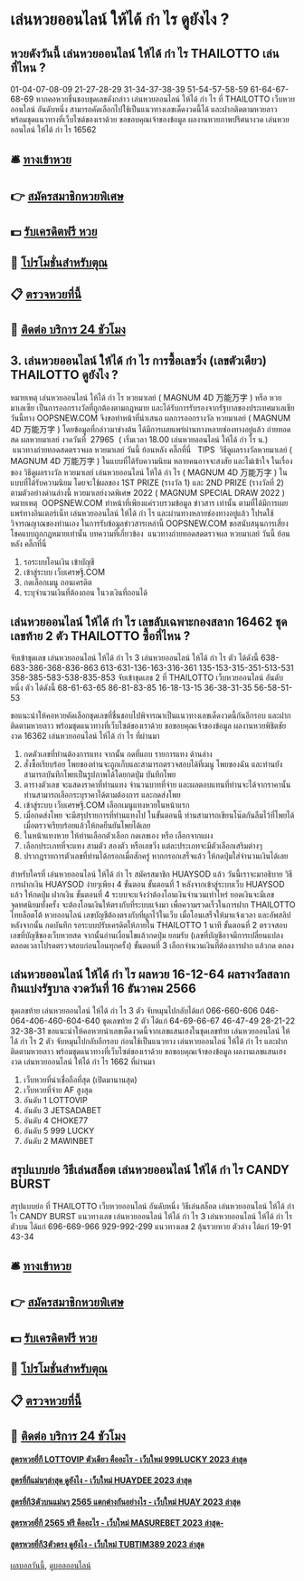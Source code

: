 # เล่นหวยออนไลน์ ให้ได้ กํา ไร ดูยังไง ?
## หวยดังวันนี้ เล่นหวยออนไลน์ ให้ได้ กํา ไร THAILOTTO เล่นที่ไหน ?
01-04-07-08-09
21-27-28-29
31-34-37-38-39
51-54-57-58-59
61-64-67-68-69
หากคอหวยชื่นชอบชุดเลขดังกล่าว เล่นหวยออนไลน์ ให้ได้ กํา ไร ที่ THAILOTTO เว็บหวยออนไลน์ อันดับหนึ่ง สามารถคัดเลือกไปใช้เป็นแนวทางเลขเด็ดงวดนี้ได้ และฝากติดตามหวยลาว พร้อมชุดแนวทางที่เว็บไซต์ของเราด้วย
ขอขอบคุณเจ้าของข้อมูล
ผลงานหวยภาพปริศนางวด เล่นหวยออนไลน์ ให้ได้ กํา ไร 16562


## 🛎 [ทางเข้าหวย](https://bit.ly/3BG5bNw)
## 👉 [สมัครสมาชิกหวยพิเศษ](https://bit.ly/3BG5bNw)
## 💵 [รับเครดิตฟรี หวย](https://bit.ly/3C3mvgS)
## 👑 [โปรโมชั่นสำหรับตุณ](https://bit.ly/3C3mvgS)
## 📋 [ตรวจหวยที่นี้](https://bit.ly/3C3mvgS)
## 📱 [ติดต่อ บริการ 24 ชัวโมง](https://bit.ly/3C3mvgS)

## 3. เล่นหวยออนไลน์ ให้ได้ กํา ไร การซื้อเลขวิ่ง (เลขตัวเดียว) THAILOTTO ดูยังไง ?
หมายเหตุ เล่นหวยออนไลน์ ให้ได้ กํา ไร หวยมาเลย์ ( MAGNUM 4D 万能万字 ) หรือ หวยมาเลเซีย เป็นการออกรางวัลที่ถูกต้องตามกฎหมาย และได้รับการรับรองจากรัฐบาลของประเทศมาเลเชีย
วันนี้ทาง OOPSNEW.COM จึงขอทำหน้าที่นำเสนอ ผลการออกรางวัล หวยมาเลย์ ( MAGNUM 4D 万能万字 ) โดยข้อมูลที่กล่าวมาข่างต้น ได้มีการเผยแพร่ผ่านทางหลายช่องทางอยู่แล้ว
ถ่ายทอดสด ผลหวยมาเลย์ งวดวันที่  27965  ( เริ่มเวลา 18.00 เล่นหวยออนไลน์ ให้ได้ กํา ไร น.)
 แนวทางถ่ายทอดสดตรวจผล หวยมาเลย์ วันนี้ ย้อนหลัง คลิ๊กที่นี่  
TIPS  วิธีดูผลรางวัลหวยมาเลย์ ( MAGNUM 4D 万能万字 ) ในแบบที่ได้รับความนิยม
หลายคนอาจจะสงสัย และไม่เข้าใจ ในเรื่องของ วิธีดูผลรางวัล หวยมาเลย์ เล่นหวยออนไลน์ ให้ได้ กํา ไร ( MAGNUM 4D 万能万字 ) ในแบบที่ได้รับความนิยม โดยจะใช้ผลของ 1ST PRIZE (รางวัล 1) และ 2ND PRIZE (รางวัลที่ 2) ตามตัวอย่างด่านล่างนี้
หวยมาเลย์งวดพิเศษ 2022 ( MAGNUM SPECIAL DRAW 2022 )
หมายเหตุ  OOPSNEW.COM ทำหน้าที่เพียงแค่รวบรวมข้อมูล ข่าวสาร เท่านั้น ตามที่ได้มีการเผยแพร่ทางอินเตอร์เน็ท เล่นหวยออนไลน์ ให้ได้ กํา ไร และผ่านทางหลายช่องทางอยู่แล้ว โปรดใช้วิจารณญาณของท่านเอง ในการรับข้อมูลข่าวสารเหล่านี้ OOPSNEW.COM ขอสนับสนุนการเสี่ยงโชคแบบถูกกฎหมายเท่านั้น
บทความที่เกี่ยวข้อง
 แนวทางถ่ายทอดสดตรวจผล หวยมาเลย์ วันนี้ ย้อนหลัง คลิ๊กที่นี่  
1. รอระบบโอนเงิน เข้าบัญชี
2. เข้าสู่ระบบ เว็บเศรษฐี.COM
3. กดเลือกเมนู ถอนเครดิต
4. ระบุจำนวนเงินที่ต้องถอน ในวงเงินที่ถอนได้

## เล่นหวยออนไลน์ ให้ได้ กํา ไร เลขลับเฉพาะกองสลาก 16462 ชุดเลขท้าย 2 ตัว THAILOTTO ซื้อที่ไหน ?
จับเข้าชุดเลข เล่นหวยออนไลน์ ให้ได้ กํา ไร 3 เล่นหวยออนไลน์ ให้ได้ กํา ไร ตัว ได้ดังนี้
638-683-386-368-836-863
613-631-136-163-316-361
135-153-315-351-513-531
358-385-583-538-835-853
จับเข้าชุดเลข 2 ที่ THAILOTTO เว็บหวยออนไลน์ อันดับหนึ่ง ตัว ได้ดังนี้
68-61-63-65
86-81-83-85
16-18-13-15
36-38-31-35
56-58-51-53

ขอแนะนำให้คอหวยคัดเลือกชุดเลขที่ชื่นชอบไปพิจารณาเป็นแนวทางเลขเด็ดงวดนี้กันอีกรอบ และฝากติดตามหวยลาว พร้อมชุดแนวทางที่เว็บไซต์ของเราด้วย
ขอขอบคุณเจ้าของข้อมูล
ผลงานหวยพิชิตชัยงวด 16362 เล่นหวยออนไลน์ ให้ได้ กํา ไร ที่ผ่านมา
1. กดตัวเลขที่ท่านต้องการแทง จากนั้น กดที่แถบ รายการแทง ด้านล่าง
2. สั่งซื้อเรียบร้อย โพยของท่านจะถูกเก็บและสามารถตรวจสอบได้ที่เมนู โพยของฉัน และท่านยังสามารถบันทึกโพยเป็นรูปภาพได้โดยกดปุ่ม บันทึกโพย
3. ตารางตัวเลข จะแสดงราคาที่ท่านแทง จำนวนบาทที่จ่าย และผลตอบแทนที่ท่านจะได้จากราคานั้น ท่านสามารถเลือกระบุราคาได้ตามต้องการ และกดส่งโพย
4. เข้าสู่ระบบ เว็บเศรษฐี.COM เลือกเมนูแทงหวยในหน้าแรก
5. เมื่อกดส่งโพย จะมีสรุปรายการที่ท่านแทงไป ในขั้นตอนนี้ ท่านสามารถเขียนโน๊ตกันลืมไว้ที่โพยได้ เมื่อตรวจเรียบร้อยแล้วให้กดยืนยันโพยได้เลย
6. ในหน้าแทงหวย ให้ท่านเลือกตัวเลือก กดเลขเอง หรือ เลือกจากแผง
7. เลือกประเภทที่จะแทง สามตัว สองตัว หรือเลขวิ่ง แต่ละประเภทจะมีตัวเลือกเสริมต่างๆ
8. ปรากฎรายการตัวเลขที่ท่านได้กรอกเมื่อสักครู่ หากกรอกเสร็จแล้ว ให้กดปุ่มใส่จำนวนเงินได้เลย

สำหรับใครที่ เล่นหวยออนไลน์ ให้ได้ กํา ไร สมัครสมาชิก HUAYSOD แล้ว วันนี้เราจะมาอธิบาย วิธีการฝากเงิน HUAYSOD ง่ายๆเพียง 4 ขั้นตอน
ขั้นตอนที่ 1 หลังจากเข้าสู่ระบบเว็บ HUAYSOD แล้ว ให้กดปุ่ม ฝากเงิน
ขั้นตอนที่ 4 ระบบจะแจ้งว่าต้องโอนเงินจำนวนเท่าไหร่ ยอดเงินจะมีเลขจุดทศนิยมทั้งครั้ง จะต้องโอนเงินให้ตรงกับที่ระบบแจ้งมา เพื่อความรวดเร็วในการฝาก THAILOTTO ไทยล็อตโต้ หวยออนไลน์ เลขบัญชีต้องตรงกับที่ผูกไว้ในเว็บ เมื่อโอนเสร็จให้มาแจ้งเวลา และอัพสลิป หลังจากนั้น กดบันทึก รอระบบปรับเครดิตให้ภายใน THAILOTTO 1 นาที
ขั้นตอนที่ 2 ตรวจสอบเลขที่บัญชีของเว็บหวยสด จากนั้นอ่านเงื่อนไขแล้วกดปุ่ม ยอมรับ (เลขที่บัญชีอาจมีการเปลี่ยนแปลงตลอดเวลาโปรดตรวจสอบก่อนโอนทุกครั้ง)
ขั้นตอนที่ 3 เลือกจำนวนเงินที่ต้องการฝาก แล้วกด ตกลง

## เล่นหวยออนไลน์ ให้ได้ กํา ไร ผลหวย 16-12-64 ผลรางวัลสลากกินแบ่งรัฐบาล งวดวันที่ 16 ธันวาคม 2566
ชุดเลขท้าย เล่นหวยออนไลน์ ให้ได้ กํา ไร 3 ตัว จับหมุนไปกลับได้แก่
066-660-606
046-064-406-460-604-640
ชุดเลขท้าย 2 ตัว ได้แก่
64-69-66-67
46-47-49
28-21-22
32-38-31
ขอแนะนำให้คอหวยนำเลขเด็ดงวดนี้จากเลขแสนเฮงในชุดเลขท้าย เล่นหวยออนไลน์ ให้ได้ กํา ไร 2 ตัว จับหมุนไปกลับอีกรอบ ก่อนใช้เป็นแนวทาง เล่นหวยออนไลน์ ให้ได้ กํา ไร และฝากติดตามหวยลาว พร้อมชุดแนวทางที่เว็บไซต์ของเราด้วย
ขอขอบคุณเจ้าของข้อมูล
ผลงานเลขแสนเฮงงวด เล่นหวยออนไลน์ ให้ได้ กํา ไร 1662 ที่ผ่านมา

1. เว็บหวยที่น่าเชื่อถือที่สุด (เปิดมานานสุด)
2. เว็บหวยที่จ่าย AF สูงสุด
3. อันดับ 1 LOTTOVIP
4. อันดับ 3 JETSADABET
5. อันดับ 4 CHOKE77
6. อันดับ 5 999 LUCKY
7. อันดับ 2 MAWINBET

## สรุปแบบย่อ วิธีเล่นสล็อต เล่นหวยออนไลน์ ให้ได้ กํา ไร CANDY BURST
สรุปแบบย่อ ที่ THAILOTTO เว็บหวยออนไลน์ อันดับหนึ่ง วิธีเล่นสล็อต เล่นหวยออนไลน์ ให้ได้ กํา ไร CANDY BURST แนวทางเลข เล่นหวยออนไลน์ ให้ได้ กํา ไร 3 เล่นหวยออนไลน์ ให้ได้ กํา ไร ตัวบน ได้แก่
696-669-966
929-992-299
แนวทางเลข 2 ลุ้นรวยหวย ตัวล่าง ได้แก่
19-91
43-34

## 🛎 [ทางเข้าหวย](https://bit.ly/3BG5bNw)
## 👉 [สมัครสมาชิกหวยพิเศษ](https://bit.ly/3BG5bNw)
## 💵 [รับเครดิตฟรี หวย](https://bit.ly/3C3mvgS)
## 👑 [โปรโมชั่นสำหรับตุณ](https://bit.ly/3C3mvgS)
## 📋 [ตรวจหวยที่นี้](https://bit.ly/3C3mvgS)
## 📱 [ติดต่อ บริการ 24 ชัวโมง](https://bit.ly/3C3mvgS)

#### [สูตรหวยยี่กี LOTTOVIP ตัวเดียว คืออะไร - เว็บใหม่ 999LUCKY 2023 ล่าสุด](https://atom.io/themes/สูตรหวยยี่กี%20lottovip%20ตัวเดียว%20คืออะไร%20-%20เว็บใหม่%20999lucky%202023%20ล่าสุด)
#### [สูตรยี่กีแม่นๆล่าสุด ดูยังไง - เว็บใหม่ HUAYDEE 2023 ล่าสุด](https://atom.io/themes/สูตรยี่กีแม่นๆล่าสุด%20ดูยังไง%20-%20เว็บใหม่%20huaydee%202023%20ล่าสุด)
#### [สูตรยี่กี3ตัวบนแม่นๆ 2565 แตกต่างกันอย่างไร - เว็บใหม่ HUAY 2023 ล่าสุด](https://atom.io/themes/สูตรยี่กี3ตัวบนแม่นๆ%202565%20แตกต่างกันอย่างไร%20-%20เว็บใหม่%20huay%202023%20ล่าสุด)
#### [สูตรหวยยี่กี 2565 ฟรี คืออะไร - เว็บใหม่ MASUREBET 2023 ล่าสุด-](https://atom.io/themes/สูตรหวยยี่กี%202565%20ฟรี%20คืออะไร%20-%20เว็บใหม่%20masurebet%202023%20ล่าสุด-)
#### [สูตรหวยยี่กี3ตัวตรง ดูยังไง - เว็บใหม่ TUBTIM389 2023 ล่าสุด](https://atom.io/themes/สูตรหวยยี่กี3ตัวตรง%20ดูยังไง%20-%20เว็บใหม่%20tubtim389%202023%20ล่าสุด)

[ผลบอลวันนี้](https://siamsport.tv "ผลบอลวันนี้"), [ดูบอลออนไลน์](https://siamsport.tv/ดูบอลสด "ดูบอลออนไลน์")